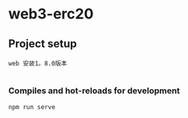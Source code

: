 # web3-erc20

## Project setup
```
web 安装1。8.0版本


```

### Compiles and hot-reloads for development
```
npm run serve
```

